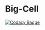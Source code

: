 # Big-Cell

[![Codacy Badge](https://api.codacy.com/project/badge/Grade/8e479011efc240dca4e58cb414d1c572)](https://app.codacy.com/app/Andersontno/Big-Cell?utm_source=github.com&utm_medium=referral&utm_content=team-ava/Big-Cell&utm_campaign=Badge_Grade_Settings)